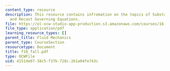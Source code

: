 ```yaml
---
content_type: resource
description: This resource contains infromation on the topics of Substantial Derivative
  and Recast Governing Equations.
file: https://ol-ocw-studio-app-production.s3.amazonaws.com/courses/16-01-unified-engineering-i-ii-iii-iv-fall-2005-spring-2006/4151de0738c5f37b728c261a04fe743c_f10_fall.pdf
file_type: application/pdf
learning_resource_types: []
parent_title: Fluid Mechanics
parent_type: CourseSection
resourcetype: Document
title: f10_fall.pdf
type: OCWFile
uid: 4151de07-38c5-f37b-728c-261a04fe743c
---
```

